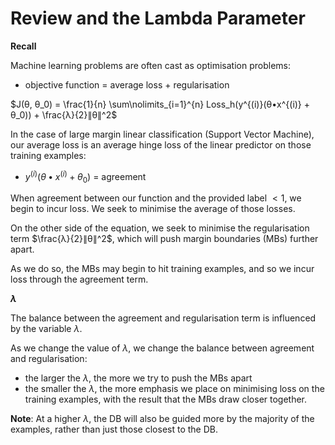 # Review and the Lambda Parameter

**Recall**

Machine learning problems are often cast as optimisation problems:

- objective function = average loss + regularisation

$J(θ, θ_0) = \frac{1}{n} \sum\nolimits_{i=1}^{n} Loss_h(y^{(i)}(θ•x^{(i)} + θ_0)) + \frac{λ}{2}∥θ∥^2$

In the case of large margin linear classification (Support Vector Machine), our average loss is an average hinge loss of the linear predictor on those training examples:

- $y^{(i)}(θ•x^{(i)} + θ_0)$ = agreement

When agreement between our function and the provided label $< 1$, we begin to incur loss. We seek to minimise the average of those losses.

On the other side of the equation, we seek to minimise the regularisation term $\frac{λ}{2}∥θ∥^2$, which will push margin boundaries (MBs) further apart.

As we do so, the MBs may begin to hit training examples, and so we incur loss through the agreement term.

**$λ$**

The balance between the agreement and regularisation term is influenced by the variable $λ$.

As we change the value of $λ$, we change the balance between agreement and regularisation:

- the larger the $λ$, the more we try to push the MBs apart
- the smaller the $λ$, the more emphasis we place on minimising loss on the training examples, with the result that the MBs draw closer together.

**Note**: At a higher $λ$, the DB will also be guided more by the majority of the examples, rather than just those closest to the DB.
